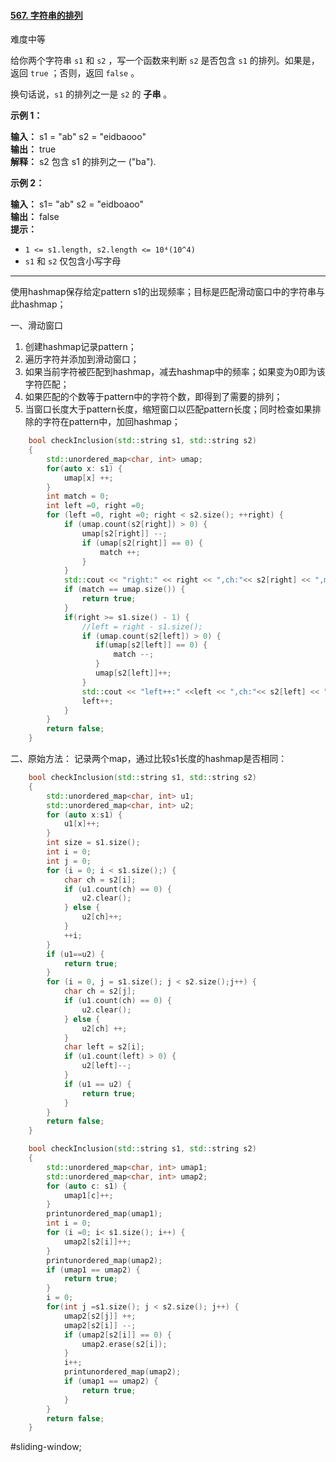 #### [567. 字符串的排列](https://leetcode.cn/problems/permutation-in-string/)

难度中等

给你两个字符串 `s1` 和 `s2` ，写一个函数来判断 `s2` 是否包含 `s1` 的排列。如果是，返回 `true` ；否则，返回 `false` 。

换句话说，`s1` 的排列之一是 `s2` 的 **子串** 。

**示例 1：**

**输入：** s1 = "ab" s2 = "eidbaooo"  
**输出：** true  
**解释：** s2 包含 s1 的排列之一 ("ba").

**示例 2：**

**输入：** s1= "ab" s2 = "eidboaoo"  
**输出：** false  
**提示：**
-   `1 <= s1.length, s2.length <= 10⁴(10^4)`
-   `s1` 和 `s2` 仅包含小写字母

---- ----

使用hashmap保存给定pattern s1的出现频率；目标是匹配滑动窗口中的字符串与此hashmap；

一、滑动窗口
1. 创建hashmap记录pattern；
2. 遍历字符并添加到滑动窗口；
3. 如果当前字符被匹配到hashmap，减去hashmap中的频率；如果变为0即为该字符匹配；
4. 如果匹配的个数等于pattern中的字符个数，即得到了需要的排列；
5. 当窗口长度大于pattern长度，缩短窗口以匹配pattern长度；同时检查如果排除的字符在pattern中，加回hashmap；
```cpp
    bool checkInclusion(std::string s1, std::string s2)
    {
        std::unordered_map<char, int> umap;
        for(auto x: s1) {
            umap[x] ++;
        }
        int match = 0;
        int left =0, right =0;
        for (left =0, right =0; right < s2.size(); ++right) {
            if (umap.count(s2[right]) > 0) {
                umap[s2[right]] --;
                if (umap[s2[right]] == 0) {
                    match ++;
                }
            }
            std::cout << "right:" << right << ",ch:"<< s2[right] << ",matach:"<< match << std::endl;
            if (match == umap.size()) {
                return true;
            }
            if(right >= s1.size() - 1) {
                //left = right - s1.size();
                if (umap.count(s2[left]) > 0) {
                   if(umap[s2[left]] == 0) {
                       match --;
                   }
                   umap[s2[left]]++;
                }
                std::cout << "left++:" <<left << ",ch:"<< s2[left] << ",matach:"<< match << std::endl;
                left++;
            }
        }
        return false;
    }
```
二、原始方法：
记录两个map，通过比较s1长度的hashmap是否相同：
```cpp
    bool checkInclusion(std::string s1, std::string s2)
    {
        std::unordered_map<char, int> u1;
        std::unordered_map<char, int> u2;
        for (auto x:s1) {
            u1[x]++;
        }
        int size = s1.size();
        int i = 0;
        int j = 0;
        for (i = 0; i < s1.size();) {
            char ch = s2[i];
            if (u1.count(ch) == 0) {
                u2.clear();
            } else {
                u2[ch]++;
            }
            ++i;
        }
        if (u1==u2) {
            return true;
        }
        for (i = 0, j = s1.size(); j < s2.size();j++) {
            char ch = s2[j];
            if (u1.count(ch) == 0) {
                u2.clear();
            } else {
                u2[ch] ++;
            }
            char left = s2[i];
            if (u1.count(left) > 0) {
                u2[left]--;
            }
            if (u1 == u2) {
                return true;
            }
        }
        return false;
    }
```


```cpp
    bool checkInclusion(std::string s1, std::string s2)
    {
        std::unordered_map<char, int> umap1;
        std::unordered_map<char, int> umap2;
        for (auto c: s1) {
            umap1[c]++;
        }
        printunordered_map(umap1);
        int i = 0;
        for (i =0; i< s1.size(); i++) {
            umap2[s2[i]]++;
        }
        printunordered_map(umap2);
        if (umap1 == umap2) {
            return true;
        }
        i = 0;
        for(int j =s1.size(); j < s2.size(); j++) {
            umap2[s2[j]] ++;
            umap2[s2[i]] --;
            if (umap2[s2[i]] == 0) {
                umap2.erase(s2[i]);
            }
            i++;
            printunordered_map(umap2);
            if (umap1 == umap2) {
                return true;
            }
        }
        return false;
    }
```

#sliding-window;
